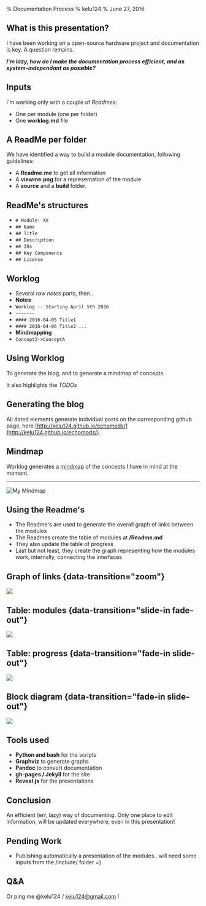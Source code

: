 % Documentation Process
% kelu124
% June 27, 2016
 

## What is this presentation?

I have been working on a open-source hardware project and documentation is key. A question remains. 

___I'm lazy, how do I make the documentation process efficient, and as system-independant as possible?___

## Inputs

I'm working only with a couple of _Readmes_:

* One per module (one per folder)
* One __worklog.md__ file


## A ReadMe per folder

We have identified a way to build a module documentation, following guidelines:

* A __Readme.me__ to get all information
* A __viewme.png__ for a representation of the module
* A __source__ and a __build__ folder.

## ReadMe's structures

* `# Module: XX`
* `## Name`
* `## Title`
* `## Description`
* `## IOs`
* `## Key Components`
* `## License`

## Worklog

* Several _raw notes_ parts, then..
* __Notes__
* `Worklog -- Starting April 5th 2016`
* `-------`
* `#### 2016-04-05 Title1`
* `#### 2016-04-06 Title2 ...`
* __Mindmapping__
* `ConceptZ->ConceptA`

## Using Worklog

To generate the blog, and to generate a mindmap of concepts.

It also highlights the _TODOs_

## Generating the blog

All dated elements generate individual posts on the corresponding github page, here [http://kelu124.github.io/echomods/](http://kelu124.github.io/echomods/).

## Mindmap

Worklog generates a [mindmap](https://github.com/kelu124/echomods/blob/master/include/GraphMyMind.png) of the concepts I have in mind at the moment.

---------

![My Mindmap](https://raw.githubusercontent.com/kelu124/echomods/master/include/GraphMyMind.png)

## Using the Readme's

* The Readme's are used to generate the overall graph of links between the modules
* The Readmes create the table of modules at __/Readme.md__
* They also update the table of progress
* Last but not least, they create the graph representing how the modules work, internally, connecting the interfaces

## Graph of links  {data-transition="zoom"}


![](https://raw.githubusercontent.com/kelu124/echomods/master/include/ModulesGraph.png)

## Table: modules {data-transition="slide-in fade-out"}

![](https://raw.githubusercontent.com/kelu124/echomods/master/include/images/table_modules.png)

## Table: progress {data-transition="fade-in slide-out"}

![](https://raw.githubusercontent.com/kelu124/echomods/master/include/images/table_progress.png)

## Block diagram  {data-transition="fade-in slide-out"}



![](https://raw.githubusercontent.com/kelu124/echomods/master/tobo/source/blocks.png)


## Tools used

* __Python and bash__ for the scripts
* __Graphviz__ to generate graphs
* __Pandoc__ to convert documentation
* __gh-pages / Jekyll__ for the site
* __Reveal.js__ for the presentations

## Conclusion

An efficient (err, lazy) way of documenting. Only one place to edit information, will be updated everywhere, even in this presentation!

## Pending Work

* Publishing automatically a presentation of the modules.. will need some inputs from the /include/ folder =)

## Q&A

Or ping me @kelu124 / kelu124@gmail.com !
